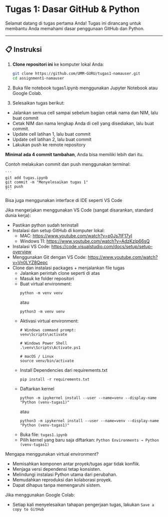 # Tugas 1: Dasar GitHub & Python

Selamat datang di tugas pertama Anda! Tugas ini dirancang untuk membantu Anda memahami dasar penggunaan GitHub dan Python.

---

## 📋 Instruksi

1. **Clone repositori ini** ke komputer lokal Anda:
   ```bash
   git clone https://github.com/UMM-GURU/tugas1-namauser.git
   cd assignment1-namauser

2. Buka file notebook tugas1.ipynb menggunakan Jupyter Notebook atau Google Colab.

3. Selesaikan tugas berikut:
  - Jalankan semua cell sampai sebelum bagian cetak nama dan NIM, lalu buat commit
  - Cetak NIM dan nama lengkap Anda di cell yang disediakan, lalu buat commit.
  - Update cell latihan 1, lalu buat commit
  - Update cell latihan 2, lalu buat commit
  - Lakukan push ke remote repository

**Minimal ada 4 commit tambahan**, Anda bisa memiliki lebih dari itu.

Contoh melakukan commit dan push menggunakan terminal:

    ```
    git add tugas.ipynb
    git commit -m "Menyelesaikan tugas 1"
    git push
    ```

Bisa juga menggunakan interface di IDE seperti VS Code

Jika mengerjakan menggunakan VS Code (sangat disarankan, standard dunia kerja):
- Pastikan python sudah terinstall
- Instalasi dan setup GitHub di komputer lokal:
  - MAC: https://www.youtube.com/watch?v=p0Js7IF17yI
  - Windows 11: https://www.youtube.com/watch?v=AdzKzlp66sQ
- Instalasi VS Code: https://code.visualstudio.com/docs/setup/setup-overview
- Menggunakan Git dengan VS Code: https://www.youtube.com/watch?v=Vn0LYZ8Qepc
- Clone dan instalasi packages + menjalankan file tugas
   - Jalankan perintah clone seperti di atas
   - Masuk ke folder repositori
   - Buat virtual environment:
      ```
      python -m venv venv
      ```
      atau
      ```
      python3 -m venv venv
      ```
   - Aktivasi virtual environment:
      ```
      # Windows command prompt:
      venv\Scripts\activate

      # Windows Power Shell
      .\venv\Scripts\Activate.ps1

      # macOS / Linux
      source venv/bin/activate
      ```
   - Install Dependencies dari requirements.txt
     ```
     pip install -r requirements.txt
     ```
   - Daftarkan kernel
     ```
     python -m ipykernel install --user --name=venv --display-name "Python (venv-tugas1)"
     ```
     atau
     ```
     python3 -m ipykernel install --user --name=venv --display-name "Python (venv-tugas1)"
     ```
   - Buka file: `tugas1.ipynb`
   - Pilih kernel yang baru saja diftarkan: `Python Environments → Python (venv-tugas1)`

Mengapa menggunakan virtual environment?
- Memisahkan komponen antar proyek/tugas agar tidak konflik.
- Menjaga versi dependensi tetap konsisten.
- Melindungi instalasi Python utama dari perubahan.
- Memudahkan reproduksi dan kolaborasi proyek.
- Dapat dihapus tanpa memengaruhi sistem.

Jika menggunakan Google Colab:
- Setiap kali menyelesaikan tahapan pengerjaan tugas, lakukan `Save a copy to GitHub`
